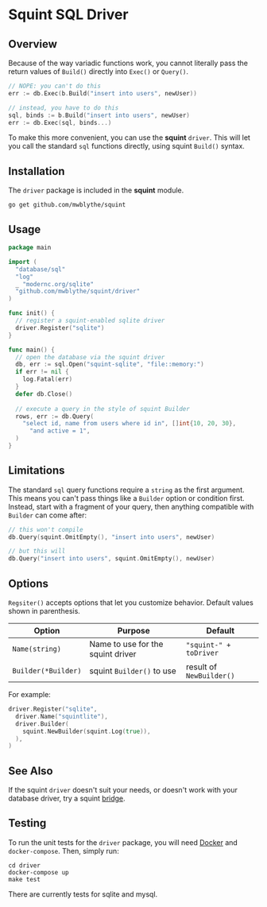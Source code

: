 # Squint SQL Driver

## Overview

Because of the way variadic functions work, you cannot literally pass the return values of `Build()` directly into `Exec()` or `Query()`.

```go
// NOPE: you can't do this
err := db.Exec(b.Build("insert into users", newUser))

// instead, you have to do this
sql, binds := b.Build("insert into users", newUser)
err := db.Exec(sql, binds...)
```

To make this more convenient, you can use the **squint** `driver`. This will let you call the standard `sql` functions directly, using squint `Build()` syntax.

## Installation

The `driver` package is included in the **squint** module.

```
go get github.com/mwblythe/squint
```

## Usage

```go
package main

import (
  "database/sql"
  "log"
  _ "modernc.org/sqlite"
  "github.com/mwblythe/squint/driver"
)

func init() {
  // register a squint-enabled sqlite driver
  driver.Register("sqlite")
}

func main() {
  // open the database via the squint driver
  db, err := sql.Open("squint-sqlite", "file::memory:")
  if err != nil {
    log.Fatal(err)
  }
  defer db.Close()
  
  // execute a query in the style of squint Builder
  rows, err := db.Query(
    "select id, name from users where id in", []int{10, 20, 30},
 	  "and active = 1",
  )
}
```

## Limitations

The standard `sql` query functions require a `string` as the first argument. This means you can't pass things like a `Builder` option or condition first. Instead, start with a fragment of your query, then anything compatible with `Builder` can come after:

```go
// this won't compile
db.Query(squint.OmitEmpty(), "insert into users", newUser)

// but this will
db.Query("insert into users", squint.OmitEmpty(), newUser)
```

## Options

`Regsiter()` accepts options that let you customize behavior. Default values shown in parenthesis.

| Option              | Purpose                           | Default                  |
| ------------------- | --------------------------------- | ------------------------ |
| `Name(string)`      | Name to use for the squint driver | `"squint-" + toDriver`   |
| `Builder(*Builder)` | squint `Builder()` to use         | result of `NewBuilder()` |

For example:

```go
driver.Register("sqlite",
  driver.Name("squintlite"),
  driver.Builder(
    squint.NewBuilder(squint.Log(true)),
  ),
)
```

## See Also

If the squint `driver` doesn't suit your needs, or doesn't work with your database driver, try a squint [bridge](../bridge).

## Testing

To run the unit tests for the `driver` package, you will need [Docker](https://www.docker.com/products/docker-desktop) and `docker-compose`. Then, simply run:

```
cd driver
docker-compose up
make test
```

There are currently tests for sqlite and mysql.
